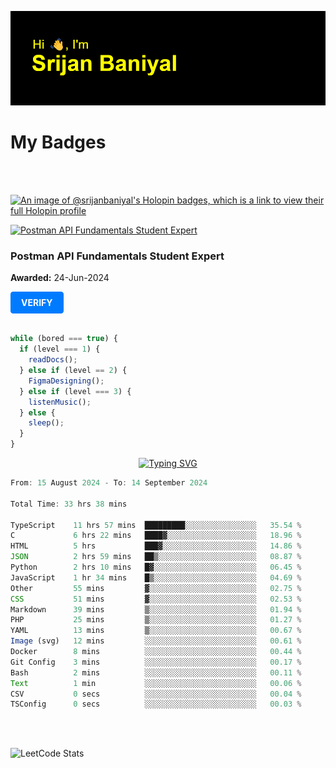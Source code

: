 ![Header](./header.png)

# My Badges

<Br />
<Br />

[![An image of @srijanbaniyal's Holopin badges, which is a link to view their full Holopin profile](https://holopin.me/srijanbaniyal)](https://holopin.io/@srijanbaniyal)

<a href="https://api.badgr.io/public/assertions/r9BLLy0oTfKJBbkGuDI1zA">
    <img width="130px" height="130px" src="https://api.badgr.io/public/assertions/r9BLLy0oTfKJBbkGuDI1zA/image" alt="Postman API Fundamentals Student Expert">
</a>

### Postman API Fundamentals Student Expert

**Awarded:** 24-Jun-2024

<a href="https://badgecheck.io?url=https%3A%2F%2Fapi.badgr.io%2Fpublic%2Fassertions%2Fr9BLLy0oTfKJBbkGuDI1zA" style="display: inline-block; padding: 8px 16px; font-size: 14px; font-weight: bold; color: white; background-color: #007bff; border-radius: 4px; text-decoration: none; border: 1px solid #007bff;">VERIFY</a>
<br />
<br />


```javascript
while (bored === true) {
  if (level === 1) {
    readDocs();
  } else if (level == 2) {
    FigmaDesigning();
  } else if (level === 3) {
    listenMusic();
  } else {
    sleep();
  }
}
```

<p align="center">
  <a href="https://git.io/typing-svg"><img src="https://readme-typing-svg.demolab.com?font=Tilt+Prism&size=30&pause=1000&color=0FF75B&center=true&vCenter=true&width=800&height=80&lines=Time+spent+on+various+Programming+languages" alt="Typing SVG" /></a>
</p>

<!--START_SECTION:waka-->

```TypeScript
From: 15 August 2024 - To: 14 September 2024

Total Time: 33 hrs 38 mins

TypeScript    11 hrs 57 mins  █████████░░░░░░░░░░░░░░░░   35.54 %
C             6 hrs 22 mins   ████▓░░░░░░░░░░░░░░░░░░░░   18.96 %
HTML          5 hrs           ███▓░░░░░░░░░░░░░░░░░░░░░   14.86 %
JSON          2 hrs 59 mins   ██▒░░░░░░░░░░░░░░░░░░░░░░   08.87 %
Python        2 hrs 10 mins   █▓░░░░░░░░░░░░░░░░░░░░░░░   06.45 %
JavaScript    1 hr 34 mins    █▒░░░░░░░░░░░░░░░░░░░░░░░   04.69 %
Other         55 mins         ▓░░░░░░░░░░░░░░░░░░░░░░░░   02.75 %
CSS           51 mins         ▓░░░░░░░░░░░░░░░░░░░░░░░░   02.53 %
Markdown      39 mins         ▒░░░░░░░░░░░░░░░░░░░░░░░░   01.94 %
PHP           25 mins         ▒░░░░░░░░░░░░░░░░░░░░░░░░   01.27 %
YAML          13 mins         ▒░░░░░░░░░░░░░░░░░░░░░░░░   00.67 %
Image (svg)   12 mins         ░░░░░░░░░░░░░░░░░░░░░░░░░   00.61 %
Docker        8 mins          ░░░░░░░░░░░░░░░░░░░░░░░░░   00.44 %
Git Config    3 mins          ░░░░░░░░░░░░░░░░░░░░░░░░░   00.17 %
Bash          2 mins          ░░░░░░░░░░░░░░░░░░░░░░░░░   00.11 %
Text          1 min           ░░░░░░░░░░░░░░░░░░░░░░░░░   00.06 %
CSV           0 secs          ░░░░░░░░░░░░░░░░░░░░░░░░░   00.04 %
TSConfig      0 secs          ░░░░░░░░░░░░░░░░░░░░░░░░░   00.03 %
```

<!--END_SECTION:waka-->

<Br />
<Br />

![LeetCode Stats](https://leetcard.jacoblin.cool/Srijan-Baniyal?theme=dark&font=Rasa&ext=contest)


